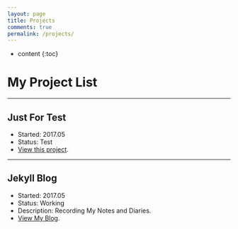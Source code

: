 ```yaml
---
layout: page
title: Projects
comments: true
permalink: /projects/
---
```


* content
{:toc}

# My Project List

---

## Just For Test
* Started: 2017.05
* Status: Test
* [View this project](/projects/test/index.html). 

---

## Jekyll Blog
* Started: 2017.05
* Status: Working
* Description: Recording My Notes and Diaries.
* [View My Blog](https://helyao.github.io/). 

